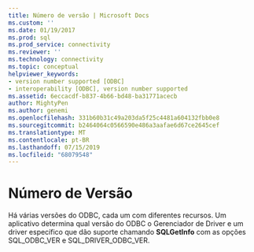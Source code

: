 ```yaml
---
title: Número de versão | Microsoft Docs
ms.custom: ''
ms.date: 01/19/2017
ms.prod: sql
ms.prod_service: connectivity
ms.reviewer: ''
ms.technology: connectivity
ms.topic: conceptual
helpviewer_keywords:
- version number supported [ODBC]
- interoperability [ODBC], version number supported
ms.assetid: 6eccacdf-b837-4b66-bd48-ba31771acecb
author: MightyPen
ms.author: genemi
ms.openlocfilehash: 331b60b31c49a203da5f25c4481a604132fbb0e8
ms.sourcegitcommit: b2464064c0566590e486a3aafae6d67ce2645cef
ms.translationtype: MT
ms.contentlocale: pt-BR
ms.lasthandoff: 07/15/2019
ms.locfileid: "68079548"
---
```

# <a name="version-number"></a>Número de Versão
Há várias versões do ODBC, cada um com diferentes recursos. Um aplicativo determina qual versão do ODBC o Gerenciador de Driver e um driver específico que dão suporte chamando **SQLGetInfo** com as opções SQL_ODBC_VER e SQL_DRIVER_ODBC_VER.
